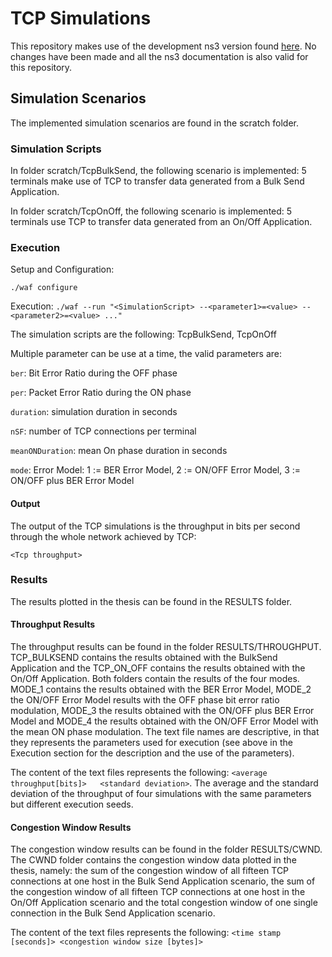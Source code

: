 # TCP Simulations

This repository makes use of the development ns3 version found [here](https://github.com/nsnam/ns-3-dev-git). No changes have been made and all the ns3 documentation is also valid for this repository.

## Simulation Scenarios
The implemented simulation scenarios are found in the scratch folder.

### Simulation Scripts

In folder scratch/TcpBulkSend, the following scenario is implemented: 5 terminals make use of TCP to transfer data generated from a Bulk Send Application.

In folder scratch/TcpOnOff, the following scenario is implemented: 5 terminals use TCP to transfer data generated from an On/Off Application.

### Execution
Setup and Configuration:

````./waf configure````

Execution:
````./waf --run "<SimulationScript> --<parameter1>=<value> --<parameter2>=<value> ..."````

The simulation scripts are the following: TcpBulkSend, TcpOnOff

Multiple parameter can be use at a time, the valid parameters are:

````ber````: Bit Error Ratio during the OFF phase

````per````: Packet Error Ratio during the ON phase

````duration````: simulation duration in seconds

````nSF````: number of TCP connections per terminal

````meanONDuration````: mean On phase duration in seconds

````mode````: Error Model: 1 := BER Error Model, 2 := ON/OFF Error Model, 3 := ON/OFF plus BER Error Model

#### Output

The output of the TCP simulations is the throughput in bits per second through the whole network achieved by TCP:

````<Tcp throughput> ````

### Results
The results plotted in the thesis can be found in the RESULTS folder.
#### Throughput Results
The throughput results can be found in the folder RESULTS/THROUGHPUT. TCP_BULKSEND contains the results obtained with 
the BulkSend Application and the TCP_ON_OFF contains the results obtained with the On/Off Application. Both folders contain
the results of the four modes. MODE_1 contains the results obtained with the BER Error Model, MODE_2 the ON/OFF Error Model 
results with the OFF phase bit error ratio modulation, MODE_3 the results obtained with the ON/OFF plus BER Error Model and
MODE_4 the results obtained with the ON/OFF Error Model with the mean ON phase modulation. The text file names are descriptive, in that 
they represents the parameters used for execution (see above in the Execution section for the description and the use of the parameters).

The content of the text files represents the following: ````<average throughput[bits]>   <standard deviation>````.
The average and the standard deviation of the throughput of four simulations with the same parameters but different execution seeds.
#### Congestion Window Results
The congestion window results can be found in the folder RESULTS/CWND. The CWND folder contains the congestion window data plotted in the thesis, namely: 
the sum of the congestion window of all fifteen TCP connections at one host in the Bulk Send Application scenario, the sum of the congestion window of all fifteen TCP
 connections at one host in the On/Off Application scenario and the total congestion window of one single connection in the Bulk Send Application
scenario.

The content of the text files represents the following: ````<time stamp [seconds]> <congestion window size [bytes]>````


